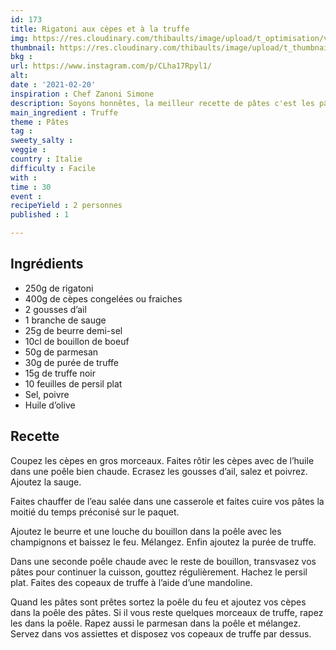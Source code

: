 ```yaml
---
id: 173
title: Rigatoni aux cèpes et à la truffe
img: https://res.cloudinary.com/thibaults/image/upload/t_optimisation/v1613841740/Recipes/20210220_rigatoni_c%C3%A8pes_truffe.jpg
thumbnail: https://res.cloudinary.com/thibaults/image/upload/t_thumbnail_josie/v1613841740/Recipes/20210220_rigatoni_c%C3%A8pes_truffe.jpg
bkg : 
url: https://www.instagram.com/p/CLha17Rpyl1/
alt: 
date : '2021-02-20'
inspiration : Chef Zanoni Simone
description: Soyons honnêtes, la meilleur recette de pâtes c'est les pâtes à la truffe. Essayez donc cette recette délicieuse.
main_ingredient : Truffe
theme : Pâtes
tag : 
sweety_salty : 
veggie :
country : Italie
difficulty : Facile
with : 
time : 30
event : 
recipeYield : 2 personnes
published : 1

---
```


## Ingrédients
 - 250g de rigatoni
 - 400g de cèpes congelées ou fraiches
 - 2 gousses d’ail
 - 1 branche de sauge
 - 25g de beurre demi-sel
 - 10cl de bouillon de boeuf
 - 50g de parmesan
 - 30g de purée de truffe
 - 15g de truffe noir
 - 10 feuilles de persil plat
 - Sel, poivre
 - Huile d’olive

## Recette
Coupez les cèpes en gros morceaux. Faites rôtir les cèpes avec de l’huile dans une poêle bien chaude. Ecrasez les gousses d’ail, salez et poivrez. Ajoutez la sauge.

Faites chauffer de l’eau salée dans une casserole et faites cuire vos pâtes la moitié du temps préconisé sur le paquet.

Ajoutez le beurre et une louche du bouillon dans la poêle avec les champignons et baissez le feu. Mélangez. Enfin ajoutez la purée de truffe.

Dans une seconde poêle chaude avec le reste de bouillon, transvasez vos pâtes pour continuer la cuisson, gouttez régulièrement. Hachez le persil plat. Faites des copeaux de truffe à l’aide d’une mandoline.

Quand les pâtes sont prêtes sortez la poêle du feu et ajoutez vos cèpes dans la poêle des pâtes. Si il vous reste quelques morceaux de truffe, rapez les dans la poêle. Rapez aussi le parmesan dans la poêle et mélangez. Servez dans vos assiettes et disposez vos copeaux de truffe par dessus.